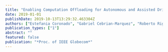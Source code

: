 ```yaml
---
title: "Enabling Computation Offloading for Autonomous and Assisted Driving in 5G Networks"
date: 2019-01-01
publishDate: 2019-10-13T13:29:32.463304Z
authors: ["Estefania Coronado", "Gabriel Cebrian-Marquez", "Roberto Riggio"]
publication_types: ["1"]
abstract: ""
featured: false
publication: "*Proc. of IEEE Globecom*"
---
```


